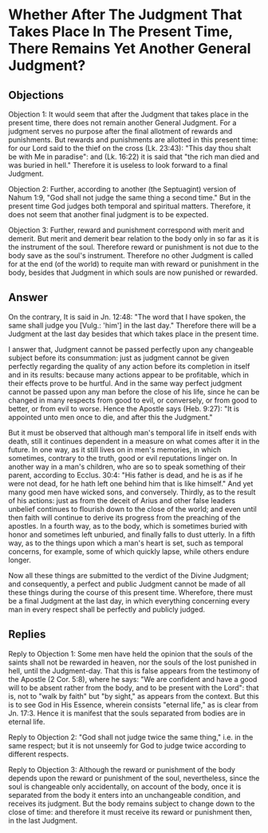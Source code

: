 # Whether After The Judgment That Takes Place In The Present Time, There Remains Yet Another General Judgment?

## Objections

Objection 1: It would seem that after the Judgment that takes place in the present time, there does not remain another General Judgment. For a judgment serves no purpose after the final allotment of rewards and punishments. But rewards and punishments are allotted in this present time: for our Lord said to the thief on the cross (Lk. 23:43): "This day thou shalt be with Me in paradise": and (Lk. 16:22) it is said that "the rich man died and was buried in hell." Therefore it is useless to look forward to a final Judgment.

Objection 2: Further, according to another (the Septuagint) version of Nahum 1:9, "God shall not judge the same thing a second time." But in the present time God judges both temporal and spiritual matters. Therefore, it does not seem that another final judgment is to be expected.

Objection 3: Further, reward and punishment correspond with merit and demerit. But merit and demerit bear relation to the body only in so far as it is the instrument of the soul. Therefore reward or punishment is not due to the body save as the soul's instrument. Therefore no other Judgment is called for at the end (of the world) to requite man with reward or punishment in the body, besides that Judgment in which souls are now punished or rewarded.

## Answer

On the contrary, It is said in Jn. 12:48: "The word that I have spoken, the same shall judge you [Vulg.: 'him'] in the last day." Therefore there will be a Judgment at the last day besides that which takes place in the present time.

I answer that, Judgment cannot be passed perfectly upon any changeable subject before its consummation: just as judgment cannot be given perfectly regarding the quality of any action before its completion in itself and in its results: because many actions appear to be profitable, which in their effects prove to be hurtful. And in the same way perfect judgment cannot be passed upon any man before the close of his life, since he can be changed in many respects from good to evil, or conversely, or from good to better, or from evil to worse. Hence the Apostle says (Heb. 9:27): "It is appointed unto men once to die, and after this the Judgment."

But it must be observed that although man's temporal life in itself ends with death, still it continues dependent in a measure on what comes after it in the future. In one way, as it still lives on in men's memories, in which sometimes, contrary to the truth, good or evil reputations linger on. In another way in a man's children, who are so to speak something of their parent, according to Ecclus. 30:4: "His father is dead, and he is as if he were not dead, for he hath left one behind him that is like himself." And yet many good men have wicked sons, and conversely. Thirdly, as to the result of his actions: just as from the deceit of Arius and other false leaders unbelief continues to flourish down to the close of the world; and even until then faith will continue to derive its progress from the preaching of the apostles. In a fourth way, as to the body, which is sometimes buried with honor and sometimes left unburied, and finally falls to dust utterly. In a fifth way, as to the things upon which a man's heart is set, such as temporal concerns, for example, some of which quickly lapse, while others endure longer.

Now all these things are submitted to the verdict of the Divine Judgment; and consequently, a perfect and public Judgment cannot be made of all these things during the course of this present time. Wherefore, there must be a final Judgment at the last day, in which everything concerning every man in every respect shall be perfectly and publicly judged.

## Replies

Reply to Objection 1: Some men have held the opinion that the souls of the saints shall not be rewarded in heaven, nor the souls of the lost punished in hell, until the Judgment-day. That this is false appears from the testimony of the Apostle (2 Cor. 5:8), where he says: "We are confident and have a good will to be absent rather from the body, and to be present with the Lord": that is, not to "walk by faith" but "by sight," as appears from the context. But this is to see God in His Essence, wherein consists "eternal life," as is clear from Jn. 17:3. Hence it is manifest that the souls separated from bodies are in eternal life.

Reply to Objection 2: "God shall not judge twice the same thing," i.e. in the same respect; but it is not unseemly for God to judge twice according to different respects.

Reply to Objection 3: Although the reward or punishment of the body depends upon the reward or punishment of the soul, nevertheless, since the soul is changeable only accidentally, on account of the body, once it is separated from the body it enters into an unchangeable condition, and receives its judgment. But the body remains subject to change down to the close of time: and therefore it must receive its reward or punishment then, in the last Judgment.